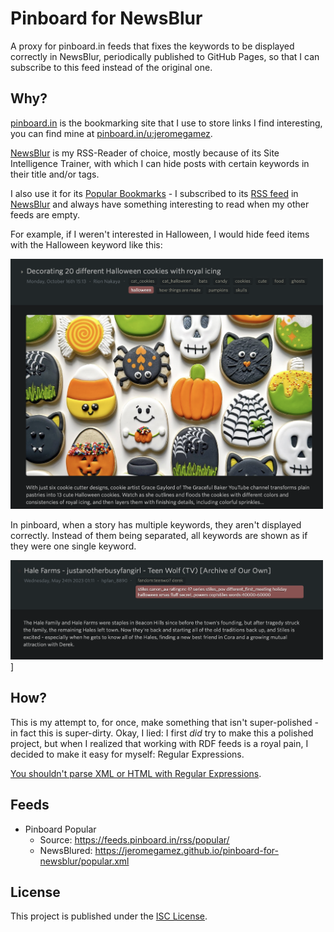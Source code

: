 # Pinboard for NewsBlur

A proxy for pinboard.in feeds that fixes the keywords to be displayed correctly in NewsBlur, periodically 
published to GitHub Pages, so that I can subscribe to this feed instead of the original one. 

## Why?

[pinboard.in][pinboard] is the bookmarking site that I use to store links I find interesting,
you can find mine at [pinboard.in/u:jeromegamez][mine].

[NewsBlur][newsblur] is my RSS-Reader of choice, mostly because of its Site Intelligence Trainer,
with which I can hide posts with certain keywords in their title and/or tags.

I also use it for its [Popular Bookmarks][popular] - I subscribed to its [RSS feed][rss] in
[NewsBlur][newsblur] and always have something interesting to read when my other feeds are
empty.

For example, if I weren't interested in Halloween, I would hide feed items with the Halloween
keyword like this:

[<img alt="Screenshot of a NewsBlur story about Halloween cookies on the &#39;The Kids Should See This&#39; website" src="images/tksst-halloween.png" width="500"/>](tksst-halloween)

In pinboard, when a story has multiple keywords, they aren't displayed correctly. Instead of them
being separated, all keywords are shown as if they were one single keyword.

<img alt="Screenshot of a NewsBlur story showing all story keywords as one combined keyword" src="images/pinboard-halloween.png" width="500"/>]

## How?

This is my attempt to, for once, make something that isn't super-polished - in fact this is super-dirty.
Okay, I lied: I first _did_ try to make this a polished project, but when I realized that working with 
RDF feeds is a royal pain, I decided to make it easy for myself: Regular Expressions.

[You shouldn't parse XML or HTML with Regular Expressions](stack-overflow).

## Feeds

* Pinboard Popular
  * Source: https://feeds.pinboard.in/rss/popular/
  * NewsBlured: https://jeromegamez.github.io/pinboard-for-newsblur/popular.xml

## License

This project is published under the [ISC License](LICENSE).

[pinboard]: https://pinboard.in
[mine]: https://pinboard.in/u:jeromegamez
[popular]: https://pinboard.in/popular/
[rss]: http://feeds.pinboard.in/rss/popular/
[newsblur]: https://newsblur.com
[tksst-halloween]: https://thekidshouldseethis.com/post/decorating-20-different-halloween-cookies-with-royal-icing
[stack-overflow]: https://stackoverflow.com/a/1732454/284325
